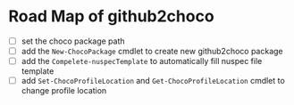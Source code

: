 # Road Map of github2choco

- [ ] set the choco package path
- [ ] add the `New-ChocoPackage` cmdlet to create new github2choco package
- [ ] add the `Compelete-nuspecTemplate` to automatically fill nuspec file template
- [ ] add `Set-ChocoProfileLocation` and `Get-ChocoProfileLocation` cmdlet to change profile location